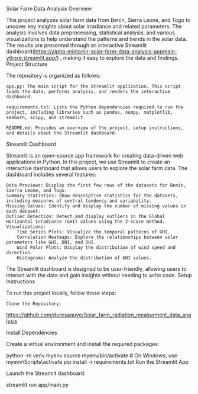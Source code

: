 Solar Farm Data Analysis
Overview

This project analyzes solar farm data from Benin, Sierra Leone, and Togo to uncover key insights about solar irradiance and related parameters. The analysis involves data preprocessing, statistical analysis, and various visualizations to help understand the patterns and trends in the solar data. The results are presented through an interactive Streamlit dashboard(https://alpha-mintamir-solar-farm-data-analysis-appmain-y6rsre.streamlit.app/) , making it easy to explore the data and findings.
Project Structure

The repository is organized as follows:

   

    app.py: The main script for the Streamlit application. This script loads the data, performs analysis, and renders the interactive dashboard.

    requirements.txt: Lists the Python dependencies required to run the project, including libraries such as pandas, numpy, matplotlib, seaborn, scipy, and streamlit.

    README.md: Provides an overview of the project, setup instructions, and details about the Streamlit dashboard.

Streamlit Dashboard

Streamlit is an open-source app framework for creating data-driven web applications in Python. In this project, we use Streamlit to create an interactive dashboard that allows users to explore the solar farm data. The dashboard includes several features:

    Data Previews: Display the first few rows of the datasets for Benin, Sierra Leone, and Togo.
    Summary Statistics: Show descriptive statistics for the datasets, including measures of central tendency and variability.
    Missing Values: Identify and display the number of missing values in each dataset.
    Outlier Detection: Detect and display outliers in the Global Horizontal Irradiance (GHI) values using the Z-score method.
    Visualizations:
        Time Series Plots: Visualize the temporal patterns of GHI.
        Correlation Heatmaps: Explore the relationships between solar parameters like GHI, DNI, and DHI.
        Wind Polar Plots: Display the distribution of wind speed and direction.
        Histograms: Analyze the distribution of GHI values.

The Streamlit dashboard is designed to be user-friendly, allowing users to interact with the data and gain insights without needing to write code.
Setup Instructions

To run this project locally, follow these steps:

    Clone the Repository:

   https://github.com/duresaguye/Solar_farm_radiation_measurment_data_analysis
  

Install Dependencies

Create a virtual environment and install the required packages:

python -m venv myenv source myenv/bin/activate # On Windows, use myenv\Scripts\activate pip install -r requirements.txt
Run the Streamlit App

Launch the Streamlit dashboard:

streamlit run app/main.py

